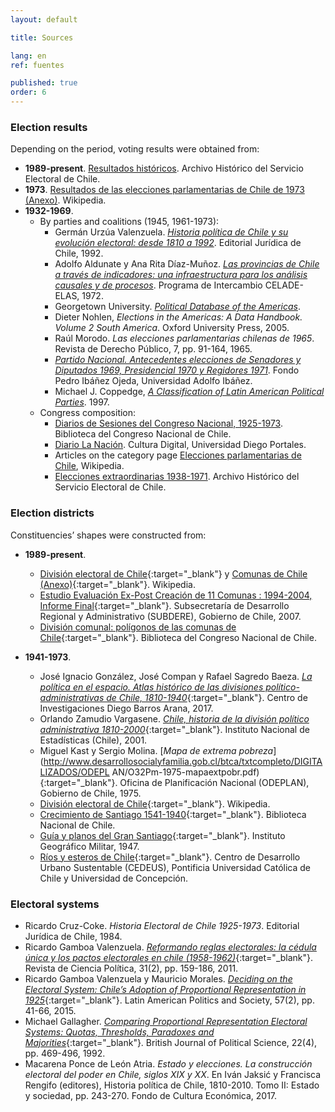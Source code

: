 ```yaml
---
layout: default

title: Sources

lang: en
ref: fuentes

published: true
order: 6
---
```


### Election results

Depending on the period, voting results were obtained from:

* **1989-present**. [Resultados históricos](https://historico.servel.cl/). Archivo Histórico del Servicio Electoral de Chile.
* **1973**. [Resultados de las elecciones parlamentarias de Chile de 1973 (Anexo)](https://es.wikipedia.org/wiki/Anexo:Resultados_de_las_elecciones_parlamentarias_de_Chile_de_1973). Wikipedia.
* **1932-1969**.
  + By parties and coalitions (1945, 1961-1973):
    - Germán Urzúa Valenzuela. [*Historia política de Chile y su evolución electoral: desde 1810 a 1992*](https://books.google.fr/books?id=ac9AhNVyCCoC&printsec=frontcover#v=onepage&q&f=false). Editorial Jurídica de Chile, 1992.
    - Adolfo Aldunate y Ana Rita Díaz-Muñoz. [*Las provincias de Chile a través de indicadores: una infraestructura para los análisis causales y de procesos*](https://repositorio.cepal.org/handle/11362/8017?show=full). Programa de Intercambio CELADE-ELAS, 1972. 
    - Georgetown University. [*Political Database of the Americas*](https://pdba.georgetown.edu/Elecdata/Chile/cong_totals.html).
    - Dieter Nohlen, *Elections in the Americas: A Data Handbook. Volume 2 South America*. Oxford University Press, 2005.
    - Raúl Morodo. *Las elecciones parlamentarias chilenas de 1965*. Revista de Derecho Público, 7, pp. 91-164, 1965. 
    - [*Partido Nacional. Antecedentes elecciones de Senadores y Diputados 1969, Presidencial 1970 y Regidores 1971*](https://repositorio.uai.cl/handle/20.500.12858/268?show=full). Fondo Pedro Ibáñez Ojeda, Universidad Adolfo Ibáñez.    
    - Michael J. Coppedge, [*A Classification of Latin American Political Parties*](https://kellogg.nd.edu/documents/1539). 1997. 
  + Congress composition:
    - [Diarios de Sesiones del Congreso Nacional, 1925-1973](https://www.bcn.cl/historiapolitica/corporaciones/periodos_legislativos?periodo=1925-1973). Biblioteca del Congreso Nacional de Chile.
    - [Diario La Nación](https://culturadigital.udp.cl/index.php/lanacion/). Cultura Digital, Universidad Diego Portales.
    - Articles on the category page [Elecciones parlamentarias de Chile](https://es.wikipedia.org/wiki/Categoría:Elecciones_parlamentarias_de_Chile), Wikipedia.
    - [Elecciones extraordinarias 1938-1971](https://archivo.servel.cl/index.php/elecciones-extraordinarias-1938-1971). Archivo Histórico del Servicio Electoral de Chile.

<!--
  + [Reseñas biográficas parlamentarias](https://www.bcn.cl/historiapolitica/resenas_parlamentarias/index.html?categ=por_periodo&periodo=1990-2018). Biblioteca del Congreso Nacional de Chile.
-->

### Election districts
Constituencies’ shapes were constructed from:

* **1989-present**.
  + [División electoral de Chile](https://es.wikipedia.org/wiki/División_electoral_de_Chile){:target="_blank"} y [Comunas de Chile (Anexo)](https://es.wikipedia.org/wiki/Anexo:Comunas_de_Chile){:target="_blank"}. Wikipedia.
  + [Estudio Evaluación Ex-Post Creación de 11 Comunas : 1994-2004, Informe Final](https://proactiva.subdere.gov.cl/handle/123456789/424){:target="_blank"}. Subsecretaría de Desarrollo Regional y Administrativo (SUBDERE), Gobierno de Chile, 2007.
  + [División comunal: polígonos de las comunas de Chile](https://www.bcn.cl/siit/mapas_vectoriales/index_html){:target="_blank"}. Biblioteca del Congreso Nacional de Chile.

* **1941-1973**.
  + José Ignacio González, José Compan y Rafael Sagredo Baeza. [*La política en el espacio. Atlas histórico de las divisiones político-administrativas de Chile, 1810-1940*](https://www.centrobarrosarana.gob.cl/622/w3-article-71237.html?_noredirect=1){:target="_blank"}. Centro de Investigaciones Diego Barros Arana, 2017.
  + Orlando Zamudio Vargasene. [*Chile, historia de la división político administrativa 1810-2000*](https://bibliotecadigital.ciren.cl/handle/20.500.13082/14812){:target="_blank"}. Instituto Nacional de Estadísticas (Chile), 2001.
  + Miguel Kast y Sergio Molina. [*Mapa de extrema pobreza*](http://www.desarrollosocialyfamilia.gob.cl/btca/txtcompleto/DIGITALIZADOS/ODEPL
AN/O32Pm-1975-mapaextpobr.pdf){:target="_blank"}. Oficina de Planificación Nacional (ODEPLAN), Gobierno de Chile, 1975. 
  + [División electoral de Chile](https://es.wikipedia.org/wiki/División_electoral_de_Chile#1925-1973){:target="_blank"}. Wikipedia.
  + [Crecimiento de Santiago 1541-1940](http://www.bibliotecanacionaldigital.gob.cl/bnd/631/w3-article-347813.html){:target="_blank"}. Biblioteca Nacional de Chile.
  + [Guía y planos del Gran Santiago](https://www.flickr.com/photos/stgonostalgico/9887015914){:target="_blank"}. Instituto Geográfico Militar, 1947.
  + [Ríos y esteros de Chile](http://datos.cedeus.cl/layers/geonode:cl_rios_esteros_geo){:target="_blank"}. Centro de Desarrollo Urbano Sustentable (CEDEUS), Pontificia Universidad Católica de Chile y Universidad de Concepción.
  
### Electoral systems
  + Ricardo Cruz-Coke. *Historia Electoral de Chile 1925-1973*. Editorial Jurídica de Chile, 1984.
  + Ricardo Gamboa Valenzuela. [*Reformando reglas electorales: la cédula única y los pactos electorales en chile (1958-1962)*](https://www.scielo.cl/scielo.php?script=sci_arttext&pid=S0718-090X2011000200001){:target="_blank"}. Revista de Ciencia Política, 31(2), pp. 159-186, 2011.
  + Ricardo Gamboa Valenzuela y Mauricio Morales. [*Deciding on the Electoral System: Chile’s Adoption of Proportional Representation in 1925*](https://repositorio.uchile.cl/handle/2250/132377){:target="_blank"}. Latin American Politics and Society, 57(2), pp. 41-66, 2015.
  + Michael Gallagher. [*Comparing Proportional Representation Electoral Systems: Quotas, Thresholds, Paradoxes and Majorities*](https://www.tcd.ie/Political_Science/people/michael_gallagher/BJPS1992.pdf){:target="_blank"}. British Journal of Political Science, 22(4), pp. 469-496, 1992.
  + Macarena Ponce de León Atria. *Estado y elecciones. La construcción electoral del poder en Chile, siglos XIX y XX*. En Iván Jaksić y Francisca Rengifo (editores), Historia política de Chile, 1810-2010. Tomo II: Estado y sociedad, pp. 243-270. Fondo de Cultura Económica, 2017.
